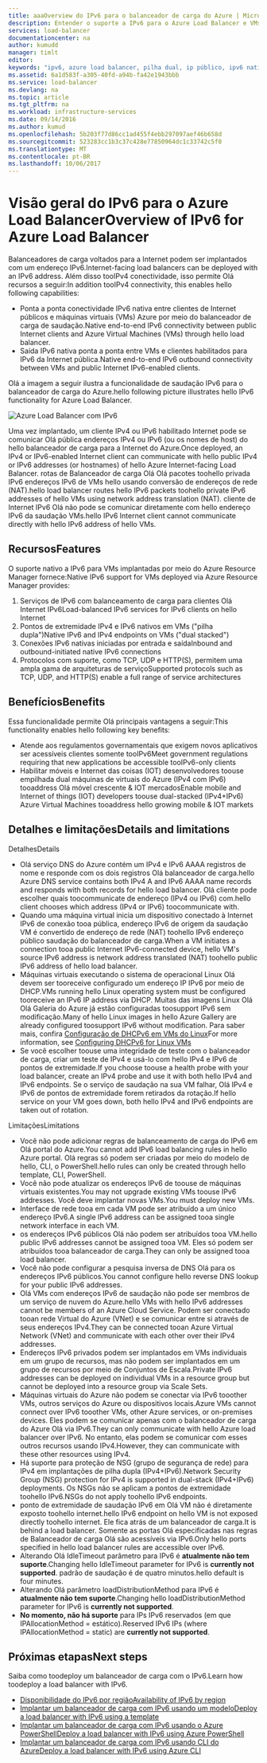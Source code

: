 ```yaml
---
title: aaaOverview do IPv6 para o balanceador de carga do Azure | Microsoft Docs
description: Entender o suporte a IPv6 para o Azure Load Balancer e VMs com balanceamento de carga.
services: load-balancer
documentationcenter: na
author: kumudd
manager: timlt
editor: 
keywords: "ipv6, azure load balancer, pilha dual, ip público, ipv6 nativo, móvel, iot"
ms.assetid: 6a1d583f-a305-40fd-a94b-fa42e1943bbb
ms.service: load-balancer
ms.devlang: na
ms.topic: article
ms.tgt_pltfrm: na
ms.workload: infrastructure-services
ms.date: 09/14/2016
ms.author: kumud
ms.openlocfilehash: 5b203f77d86cc1ad455f4ebb297097aef46b658d
ms.sourcegitcommit: 523283cc1b3c37c428e77850964dc1c33742c5f0
ms.translationtype: MT
ms.contentlocale: pt-BR
ms.lasthandoff: 10/06/2017
---
```

# <a name="overview-of-ipv6-for-azure-load-balancer"></a><span data-ttu-id="37eb0-104">Visão geral do IPv6 para o Azure Load Balancer</span><span class="sxs-lookup"><span data-stu-id="37eb0-104">Overview of IPv6 for Azure Load Balancer</span></span>

<span data-ttu-id="37eb0-105">Balanceadores de carga voltados para a Internet podem ser implantados com um endereço IPv6.</span><span class="sxs-lookup"><span data-stu-id="37eb0-105">Internet-facing load balancers can be deployed with an IPv6 address.</span></span> <span data-ttu-id="37eb0-106">Além disso tooIPv4 conectividade, isso permite Olá recursos a seguir:</span><span class="sxs-lookup"><span data-stu-id="37eb0-106">In addition tooIPv4 connectivity, this enables hello following capabilities:</span></span>

* <span data-ttu-id="37eb0-107">Ponta a ponta conectividade IPv6 nativa entre clientes de Internet públicos e máquinas virtuais (VMs) Azure por meio do balanceador de carga de saudação.</span><span class="sxs-lookup"><span data-stu-id="37eb0-107">Native end-to-end IPv6 connectivity between public Internet clients and Azure Virtual Machines (VMs) through hello load balancer.</span></span>
* <span data-ttu-id="37eb0-108">Saída IPv6 nativa ponta a ponta entre VMs e clientes habilitados para IPv6 da Internet pública.</span><span class="sxs-lookup"><span data-stu-id="37eb0-108">Native end-to-end IPv6 outbound connectivity between VMs and public Internet IPv6-enabled clients.</span></span>

<span data-ttu-id="37eb0-109">Olá a imagem a seguir ilustra a funcionalidade de saudação IPv6 para o balanceador de carga do Azure.</span><span class="sxs-lookup"><span data-stu-id="37eb0-109">hello following picture illustrates hello IPv6 functionality for Azure Load Balancer.</span></span>

![Azure Load Balancer com IPv6](./media/load-balancer-ipv6-overview/load-balancer-ipv6.png)

<span data-ttu-id="37eb0-111">Uma vez implantado, um cliente IPv4 ou IPv6 habilitado Internet pode se comunicar Olá pública endereços IPv4 ou IPv6 (ou os nomes de host) do hello balanceador de carga para a Internet do Azure.</span><span class="sxs-lookup"><span data-stu-id="37eb0-111">Once deployed, an IPv4 or IPv6-enabled Internet client can communicate with hello public IPv4 or IPv6 addresses (or hostnames) of hello Azure Internet-facing Load Balancer.</span></span> <span data-ttu-id="37eb0-112">rotas de Balanceador de carga Olá Olá pacotes toohello privada IPv6 endereços IPv6 de VMs hello usando conversão de endereços de rede (NAT).</span><span class="sxs-lookup"><span data-stu-id="37eb0-112">hello load balancer routes hello IPv6 packets toohello private IPv6 addresses of hello VMs using network address translation (NAT).</span></span> <span data-ttu-id="37eb0-113">cliente de Internet IPv6 Olá não pode se comunicar diretamente com hello endereço IPv6 da saudação VMs.</span><span class="sxs-lookup"><span data-stu-id="37eb0-113">hello IPv6 Internet client cannot communicate directly with hello IPv6 address of hello VMs.</span></span>

## <a name="features"></a><span data-ttu-id="37eb0-114">Recursos</span><span class="sxs-lookup"><span data-stu-id="37eb0-114">Features</span></span>

<span data-ttu-id="37eb0-115">O suporte nativo a IPv6 para VMs implantadas por meio do Azure Resource Manager fornece:</span><span class="sxs-lookup"><span data-stu-id="37eb0-115">Native IPv6 support for VMs deployed via Azure Resource Manager provides:</span></span>

1. <span data-ttu-id="37eb0-116">Serviços de IPv6 com balanceamento de carga para clientes Olá Internet IPv6</span><span class="sxs-lookup"><span data-stu-id="37eb0-116">Load-balanced IPv6 services for IPv6 clients on hello Internet</span></span>
2. <span data-ttu-id="37eb0-117">Pontos de extremidade IPv4 e IPv6 nativos em VMs ("pilha dupla")</span><span class="sxs-lookup"><span data-stu-id="37eb0-117">Native IPv6 and IPv4 endpoints on VMs ("dual stacked")</span></span>
3. <span data-ttu-id="37eb0-118">Conexões IPv6 nativas iniciadas por entrada e saída</span><span class="sxs-lookup"><span data-stu-id="37eb0-118">Inbound and outbound-initiated native IPv6 connections</span></span>
4. <span data-ttu-id="37eb0-119">Protocolos com suporte, como TCP, UDP e HTTP(S), permitem uma ampla gama de arquiteturas de serviço</span><span class="sxs-lookup"><span data-stu-id="37eb0-119">Supported protocols such as TCP, UDP, and HTTP(S) enable a full range of service architectures</span></span>

## <a name="benefits"></a><span data-ttu-id="37eb0-120">Benefícios</span><span class="sxs-lookup"><span data-stu-id="37eb0-120">Benefits</span></span>

<span data-ttu-id="37eb0-121">Essa funcionalidade permite Olá principais vantagens a seguir:</span><span class="sxs-lookup"><span data-stu-id="37eb0-121">This functionality enables hello following key benefits:</span></span>

* <span data-ttu-id="37eb0-122">Atende aos regulamentos governamentais que exigem novos aplicativos ser acessíveis clientes somente tooIPv6</span><span class="sxs-lookup"><span data-stu-id="37eb0-122">Meet government regulations requiring that new applications be accessible tooIPv6-only clients</span></span>
* <span data-ttu-id="37eb0-123">Habilitar móveis e Internet das coisas (IOT) desenvolvedores toouse empilhada dual máquinas de virtuais do Azure (IPv4 com IPv6) tooaddress Olá móvel crescente & IOT mercados</span><span class="sxs-lookup"><span data-stu-id="37eb0-123">Enable mobile and Internet of things (IOT) developers toouse dual-stacked (IPv4+IPv6) Azure Virtual Machines tooaddress hello growing mobile & IOT markets</span></span>

## <a name="details-and-limitations"></a><span data-ttu-id="37eb0-124">Detalhes e limitações</span><span class="sxs-lookup"><span data-stu-id="37eb0-124">Details and limitations</span></span>

<span data-ttu-id="37eb0-125">Detalhes</span><span class="sxs-lookup"><span data-stu-id="37eb0-125">Details</span></span>

* <span data-ttu-id="37eb0-126">Olá serviço DNS do Azure contém um IPv4 e IPv6 AAAA registros de nome e responde com os dois registros Olá balanceador de carga.</span><span class="sxs-lookup"><span data-stu-id="37eb0-126">hello Azure DNS service contains both IPv4 A and IPv6 AAAA name records and responds with both records for hello load balancer.</span></span> <span data-ttu-id="37eb0-127">Olá cliente pode escolher quais toocommunicate de endereço (IPv4 ou IPv6) com.</span><span class="sxs-lookup"><span data-stu-id="37eb0-127">hello client chooses which address (IPv4 or IPv6) toocommunicate with.</span></span>
* <span data-ttu-id="37eb0-128">Quando uma máquina virtual inicia um dispositivo conectado à Internet IPv6 de conexão tooa pública, endereço IPv6 de origem da saudação VM é convertido de endereço de rede (NAT) toohello IPv6 endereço público saudação do balanceador de carga.</span><span class="sxs-lookup"><span data-stu-id="37eb0-128">When a VM initiates a connection tooa public Internet IPv6-connected device, hello VM's source IPv6 address is network address translated (NAT) toohello public IPv6 address of hello load balancer.</span></span>
* <span data-ttu-id="37eb0-129">Máquinas virtuais executando o sistema de operacional Linux Olá devem ser tooreceive configurado um endereço IP IPv6 por meio de DHCP.</span><span class="sxs-lookup"><span data-stu-id="37eb0-129">VMs running hello Linux operating system must be configured tooreceive an IPv6 IP address via DHCP.</span></span> <span data-ttu-id="37eb0-130">Muitas das imagens Linux Olá Olá Galeria do Azure já estão configuradas toosupport IPv6 sem modificação.</span><span class="sxs-lookup"><span data-stu-id="37eb0-130">Many of hello Linux images in hello Azure Gallery are already configured toosupport IPv6 without modification.</span></span> <span data-ttu-id="37eb0-131">Para saber mais, confira [Configuração de DHCPv6 em VMs do Linux](load-balancer-ipv6-for-linux.md)</span><span class="sxs-lookup"><span data-stu-id="37eb0-131">For more information, see [Configuring DHCPv6 for Linux VMs](load-balancer-ipv6-for-linux.md)</span></span>
* <span data-ttu-id="37eb0-132">Se você escolher toouse uma integridade de teste com o balanceador de carga, criar um teste de IPv4 e usá-lo com hello IPv4 e IPv6 de pontos de extremidade.</span><span class="sxs-lookup"><span data-stu-id="37eb0-132">If you choose toouse a health probe with your load balancer, create an IPv4 probe and use it with both hello IPv4 and IPv6 endpoints.</span></span> <span data-ttu-id="37eb0-133">Se o serviço de saudação na sua VM falhar, Olá IPv4 e IPv6 de pontos de extremidade forem retirados da rotação.</span><span class="sxs-lookup"><span data-stu-id="37eb0-133">If hello service on your VM goes down, both hello IPv4 and IPv6 endpoints are taken out of rotation.</span></span>

<span data-ttu-id="37eb0-134">Limitações</span><span class="sxs-lookup"><span data-stu-id="37eb0-134">Limitations</span></span>

* <span data-ttu-id="37eb0-135">Você não pode adicionar regras de balanceamento de carga do IPv6 em Olá portal do Azure.</span><span class="sxs-lookup"><span data-stu-id="37eb0-135">You cannot add IPv6 load balancing rules in hello Azure portal.</span></span> <span data-ttu-id="37eb0-136">Olá regras só podem ser criadas por meio do modelo de hello, CLI, o PowerShell.</span><span class="sxs-lookup"><span data-stu-id="37eb0-136">hello rules can only be created through hello template, CLI, PowerShell.</span></span>
* <span data-ttu-id="37eb0-137">Você não pode atualizar os endereços IPv6 de toouse de máquinas virtuais existentes.</span><span class="sxs-lookup"><span data-stu-id="37eb0-137">You may not upgrade existing VMs toouse IPv6 addresses.</span></span> <span data-ttu-id="37eb0-138">Você deve implantar novas VMs.</span><span class="sxs-lookup"><span data-stu-id="37eb0-138">You must deploy new VMs.</span></span>
* <span data-ttu-id="37eb0-139">Interface de rede tooa em cada VM pode ser atribuído a um único endereço IPv6.</span><span class="sxs-lookup"><span data-stu-id="37eb0-139">A single IPv6 address can be assigned tooa single network interface in each VM.</span></span>
* <span data-ttu-id="37eb0-140">os endereços IPv6 públicos Olá não podem ser atribuídos tooa VM.</span><span class="sxs-lookup"><span data-stu-id="37eb0-140">hello public IPv6 addresses cannot be assigned tooa VM.</span></span> <span data-ttu-id="37eb0-141">Eles só podem ser atribuídos tooa balanceador de carga.</span><span class="sxs-lookup"><span data-stu-id="37eb0-141">They can only be assigned tooa load balancer.</span></span>
* <span data-ttu-id="37eb0-142">Você não pode configurar a pesquisa inversa de DNS Olá para os endereços IPv6 públicos.</span><span class="sxs-lookup"><span data-stu-id="37eb0-142">You cannot configure hello reverse DNS lookup for your public IPv6 addresses.</span></span>
* <span data-ttu-id="37eb0-143">Olá VMs com endereços IPv6 de saudação não pode ser membros de um serviço de nuvem do Azure.</span><span class="sxs-lookup"><span data-stu-id="37eb0-143">hello VMs with hello IPv6 addresses cannot be members of an Azure Cloud Service.</span></span> <span data-ttu-id="37eb0-144">Podem ser conectado tooan rede Virtual do Azure (VNet) e se comunicar entre si através de seus endereços IPv4.</span><span class="sxs-lookup"><span data-stu-id="37eb0-144">They can be connected tooan Azure Virtual Network (VNet) and communicate with each other over their IPv4 addresses.</span></span>
* <span data-ttu-id="37eb0-145">Endereços IPv6 privados podem ser implantados em VMs individuais em um grupo de recursos, mas não podem ser implantados em um grupo de recursos por meio de Conjuntos de Escala.</span><span class="sxs-lookup"><span data-stu-id="37eb0-145">Private IPv6 addresses can be deployed on individual VMs in a resource group but cannot be deployed into a resource group via Scale Sets.</span></span>
* <span data-ttu-id="37eb0-146">Máquinas virtuais do Azure não podem se conectar via IPv6 tooother VMs, outros serviços do Azure ou dispositivos locais.</span><span class="sxs-lookup"><span data-stu-id="37eb0-146">Azure VMs cannot connect over IPv6 tooother VMs, other Azure services, or on-premises devices.</span></span> <span data-ttu-id="37eb0-147">Eles podem se comunicar apenas com o balanceador de carga do Azure Olá via IPv6.</span><span class="sxs-lookup"><span data-stu-id="37eb0-147">They can only communicate with hello Azure load balancer over IPv6.</span></span> <span data-ttu-id="37eb0-148">No entanto, elas podem se comunicar com esses outros recursos usando IPv4.</span><span class="sxs-lookup"><span data-stu-id="37eb0-148">However, they can communicate with these other resources using IPv4.</span></span>
* <span data-ttu-id="37eb0-149">Há suporte para proteção de NSG (grupo de segurança de rede) para IPv4 em implantações de pilha dupla (IPv4+IPv6).</span><span class="sxs-lookup"><span data-stu-id="37eb0-149">Network Security Group (NSG) protection for IPv4 is supported in dual-stack (IPv4+IPv6) deployments.</span></span> <span data-ttu-id="37eb0-150">Os NSGs não se aplicam a pontos de extremidade toohello IPv6.</span><span class="sxs-lookup"><span data-stu-id="37eb0-150">NSGs do not apply toohello IPv6 endpoints.</span></span>
* <span data-ttu-id="37eb0-151">ponto de extremidade de saudação IPv6 em Olá VM não é diretamente exposto toohello internet.</span><span class="sxs-lookup"><span data-stu-id="37eb0-151">hello IPv6 endpoint on hello VM is not exposed directly toohello internet.</span></span> <span data-ttu-id="37eb0-152">Ele fica atrás de um balanceador de carga.</span><span class="sxs-lookup"><span data-stu-id="37eb0-152">It is behind a load balancer.</span></span> <span data-ttu-id="37eb0-153">Somente as portas Olá especificadas nas regras de Balanceador de carga Olá são acessíveis via IPv6.</span><span class="sxs-lookup"><span data-stu-id="37eb0-153">Only hello ports specified in hello load balancer rules are accessible over IPv6.</span></span>
* <span data-ttu-id="37eb0-154">Alterando Olá IdleTimeout parâmetro para IPv6 é **atualmente não tem suporte**.</span><span class="sxs-lookup"><span data-stu-id="37eb0-154">Changing hello IdleTimeout parameter for IPv6 is **currently not supported**.</span></span> <span data-ttu-id="37eb0-155">padrão de saudação é de quatro minutos.</span><span class="sxs-lookup"><span data-stu-id="37eb0-155">hello default is four minutes.</span></span>
* <span data-ttu-id="37eb0-156">Alterando Olá parâmetro loadDistributionMethod para IPv6 é **atualmente não tem suporte**.</span><span class="sxs-lookup"><span data-stu-id="37eb0-156">Changing hello loadDistributionMethod parameter for IPv6 is **currently not supported**.</span></span>
* <span data-ttu-id="37eb0-157">**No momento, não há suporte** para IPs IPv6 reservados (em que IPAllocationMethod = estático).</span><span class="sxs-lookup"><span data-stu-id="37eb0-157">Reserved IPv6 IPs (where IPAllocationMethod = static) are **currently not supported**.</span></span>

## <a name="next-steps"></a><span data-ttu-id="37eb0-158">Próximas etapas</span><span class="sxs-lookup"><span data-stu-id="37eb0-158">Next steps</span></span>

<span data-ttu-id="37eb0-159">Saiba como toodeploy um balanceador de carga com o IPv6.</span><span class="sxs-lookup"><span data-stu-id="37eb0-159">Learn how toodeploy a load balancer with IPv6.</span></span>

* [<span data-ttu-id="37eb0-160">Disponibilidade do IPv6 por região</span><span class="sxs-lookup"><span data-stu-id="37eb0-160">Availability of IPv6 by region</span></span>](https://go.microsoft.com/fwlink/?linkid=828357)
* [<span data-ttu-id="37eb0-161">Implantar um balanceador de carga com IPv6 usando um modelo</span><span class="sxs-lookup"><span data-stu-id="37eb0-161">Deploy a load balancer with IPv6 using a template</span></span>](load-balancer-ipv6-internet-template.md)
* [<span data-ttu-id="37eb0-162">Implantar um balanceador de carga com IPv6 usando o Azure PowerShell</span><span class="sxs-lookup"><span data-stu-id="37eb0-162">Deploy a load balancer with IPv6 using Azure PowerShell</span></span>](load-balancer-ipv6-internet-ps.md)
* [<span data-ttu-id="37eb0-163">Implantar um balanceador de carga com IPv6 usando CLI do Azure</span><span class="sxs-lookup"><span data-stu-id="37eb0-163">Deploy a load balancer with IPv6 using Azure CLI</span></span>](load-balancer-ipv6-internet-cli.md)
